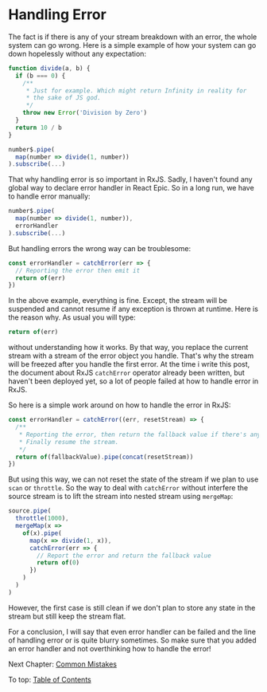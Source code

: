 # Handling Error

The fact is if there is any of your stream breakdown with an error, the whole system can go wrong. Here is a simple example of how your system can go down hopelessly without any expectation:

```jsx
function divide(a, b) {
  if (b === 0) {
    /**
     * Just for example. Which might return Infinity in reality for
     * the sake of JS god.
     */
    throw new Error('Division by Zero')
  }
  return 10 / b
}

number$.pipe(
  map(number => divide(1, number))
).subscribe(...)
```

That why handling error is so important in RxJS. Sadly, I haven't found any global way to declare error handler in React Epic. So in a long run, we have to handle error manually:

```jsx
number$.pipe(
  map(number => divide(1, number)),
  errorHandler
).subscribe(...)
```

But handling errors the wrong way can be troublesome:

```jsx
const errorHandler = catchError(err => {
  // Reporting the error then emit it
  return of(err)
})
```

In the above example, everything is fine. Except, the stream will be suspended and cannot resume if any exception is thrown at runtime. Here is the reason why. As usual you will type:

```jsx
return of(err)
```

without understanding how it works. By that way, you replace the current stream with a stream of the error object you handle. That's why the stream will be freezed after you handle the first error. At the time i write this post, the document about RxJS `catchError` operator already been written, but haven't been deployed yet, so a lot of people failed at how to handle error in RxJS.

So here is a simple work around on how to handle the error in RxJS:

```jsx
const errorHandler = catchError((err, resetStream) => {
  /**
   * Reporting the error, then return the fallback value if there's any.
   * Finally resume the stream.
   */
  return of(fallbackValue).pipe(concat(resetStream))
})
```

But using this way, we can not reset the state of the stream if we plan to use `scan` or `throttle`. So the way to deal with `catchError` without interfere the source stream is to lift the stream into nested stream using `mergeMap`:

```jsx
source.pipe(
  throttle(1000),
  mergeMap(x =>
    of(x).pipe(
      map(x => divide(1, x)),
      catchError(err => {
        // Report the error and return the fallback value
        return of(0)
      })
    )
  )
)
```

However, the first case is still clean if we don't plan to store any state in the stream but still keep the stream flat.

For a conclusion, I will say that even error handler can be failed and the line of handling error or is quite blurry sometimes. So make sure that you added an error handler and not overthinking how to handle the error!

Next Chapter: [Common Mistakes](CommonMistakes.md)

To top: [Table of Contents](Wiki.md)
